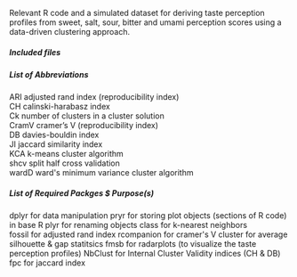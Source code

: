 Relevant R code and a simulated dataset for deriving taste perception profiles from sweet, salt, sour, bitter and umami 
perception scores using a data-driven clustering approach. 

##### Included files 



##### List of Abbreviations

ARI        adjusted rand index (reproducibility index)    
CH         calinski-harabasz index   
Ck         number of clusters in a cluster solution    
CramV      cramer’s V (reproducibility index)    
DB         davies-bouldin index    
JI         jaccard similarity index   
KCA        k-means cluster algorithm   
shcv       split half cross validation    
wardD      ward's minimum variance cluster algorithm


##### List of Required Packges $ Purpose(s)

dplyr      for data manipulation
pryr       for storing plot objects (sections of R code) in base R
plyr       for renaming objects 
class      for k-nearest neighbors  
fossil     for adjusted rand index 
rcompanion for cramer's V
cluster    for average silhouette & gap statitsics 
fmsb       for radarplots (to visualize the taste perception profiles)
NbClust    for Internal Cluster Validity indices (CH & DB)
fpc        for jaccard index





